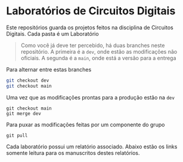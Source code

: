 # Laboratórios de Circuitos Digitais

Este repositórios guarda os projetos feitos na disciplina de Circuitos Digitais. Cada pasta é um Laboratório

> Como você já deve ter percebido, há duas branches neste repositório. A primeira é a `dev`, onde estão as modificações não oficiais. A segunda é a `main`, onde está a versão para a entrega

Para alternar entre estas branches

```bash
git checkout dev 
git checkout main
```

Uma vez que as modificações prontas para a produção estão na `dev`

```
git checkout main
git merge dev
```

Para puxar as modificações feitas por um componente do grupo

```
git pull
```

Cada laboratório possui um relatório associado. Abaixo estão os links somente leitura para os manuscritos destes relatórios.
